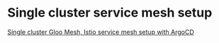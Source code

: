 # Single cluster service mesh setup

[Single cluster Gloo Mesh, Istio service mesh setup with ArgoCD](https://github.com/solo-io/solo-cop/tree/main/blogs/gloo-mesh-argocd)
